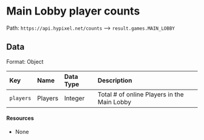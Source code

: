 # Main Lobby player counts
Path: `https://api.hypixel.net/counts` --> `result.games.MAIN_LOBBY`

## Data
Format: Object

|Key|Name|Data Type|Description|
|:-|:-|:-|:-|
|`players`|Players|Integer|Total # of online Players in the Main Lobby|

#### Resources
- None